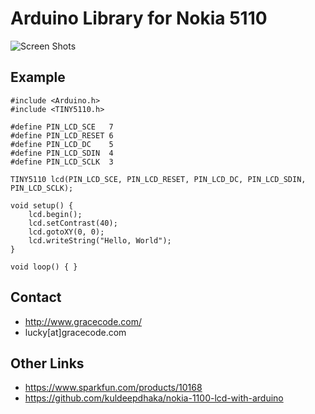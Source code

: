 # Arduino Library for Nokia 5110

![Screen Shots](http://files.gracecode.com/2013_12_22/1387719744.png)

## Example

```
#include <Arduino.h>
#include <TINY5110.h>

#define PIN_LCD_SCE   7
#define PIN_LCD_RESET 6
#define PIN_LCD_DC    5
#define PIN_LCD_SDIN  4
#define PIN_LCD_SCLK  3

TINY5110 lcd(PIN_LCD_SCE, PIN_LCD_RESET, PIN_LCD_DC, PIN_LCD_SDIN, PIN_LCD_SCLK);

void setup() {
    lcd.begin();
    lcd.setContrast(40);
    lcd.gotoXY(0, 0);
    lcd.writeString("Hello, World");
}

void loop() { }
```


## Contact

* http://www.gracecode.com/
* lucky[at]gracecode.com

## Other Links

* https://www.sparkfun.com/products/10168
* https://github.com/kuldeepdhaka/nokia-1100-lcd-with-arduino

